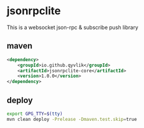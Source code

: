# jsonrpclite

This is a websocket json-rpc & subscribe push library

## maven

```xml
<dependency>
    <groupId>io.github.qyvlik</groupId>
    <artifactId>jsonrpclite-core</artifactId>
    <version>1.0.0</version>
</dependency>
```

## deploy

```bash
export GPG_TTY=$(tty)
mvn clean deploy -Prelease -Dmaven.test.skip=true
```
